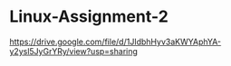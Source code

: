 # Linux-Assignment-2
https://drive.google.com/file/d/1JIdbhHyv3aKWYAphYA-y2ysl5JyGrYRy/view?usp=sharing
